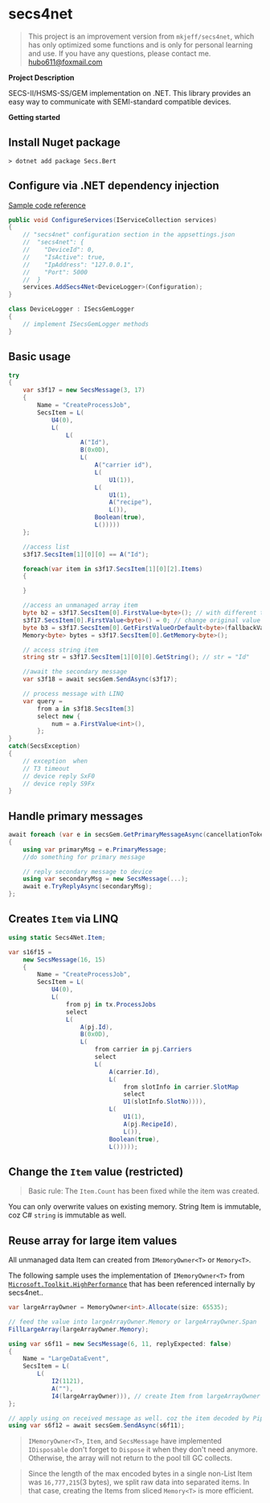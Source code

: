 # secs4net

   > This project is an improvement version from `mkjeff/secs4net`, which has only optimized some functions and is only for personal learning and use. If you have any questions, please contact me.<br/>
   <hubo611@foxmail.com>

**Project Description**  

SECS-II/HSMS-SS/GEM implementation on .NET. This library provides an easy way to communicate with SEMI-standard compatible devices.  

**Getting started**

## Install Nuget package
    > dotnet add package Secs.Bert

## Configure via .NET dependency injection
[Sample code reference](https://github.com/mkjeff/secs4net/blob/base/samples/DeviceWorkerService/ServiceProvider.cs)
```cs
public void ConfigureServices(IServiceCollection services)
{
    // "secs4net" configuration section in the appsettings.json
    //  "secs4net": {
    //    "DeviceId": 0,
    //    "IsActive": true,
    //    "IpAddress": "127.0.0.1",
    //    "Port": 5000
    //  }  
    services.AddSecs4Net<DeviceLogger>(Configuration); 
}

class DeviceLogger : ISecsGemLogger
{
    // implement ISecsGemLogger methods
}
```

## Basic usage
```cs
try
{
    var s3f17 = new SecsMessage(3, 17)
    {
        Name = "CreateProcessJob",
        SecsItem = L(
            U4(0),
            L(
                L(
                    A("Id"),
                    B(0x0D),
                    L(
                        A("carrier id"),
                        L(
                            U1(1)),
                        L(
                            U1(1),
                            A("recipe"),
                            L()),
                        Boolean(true),
                        L()))))
    };

    //access list
    s3f17.SecsItem[1][0][0] == A("Id"); 

    foreach(var item in s3f17.SecsItem[1][0][2].Items)
    {

    }

    //access an unmanaged array item
    byte b2 = s3f17.SecsItem[0].FirstValue<byte>(); // with different type
    s3f17.SecsItem[0].FirstValue<byte>() = 0; // change original value 
    byte b3 = s3f17.SecsItem[0].GetFirstValueOrDefault<byte>(fallbackValueWhenItemIsEmpty); 
    Memory<byte> bytes = s3f17.SecsItem[0].GetMemory<byte>();

    // access string item
    string str = s3f17.SecsItem[1][0][0].GetString(); // str = "Id"

    //await the secondary message
    var s3f18 = await secsGem.SendAsync(s3f17); 

    // process message with LINQ
    var query =
        from a in s3f18.SecsItem[3]
        select new {
            num = a.FirstValue<int>(),
        };
}
catch(SecsException)
{
    // exception  when
    // T3 timeout
    // device reply SxF0
    // device reply S9Fx
}
```

## Handle primary messages
```cs
await foreach (var e in secsGem.GetPrimaryMessageAsync(cancellationToken))
{     
    using var primaryMsg = e.PrimaryMessage;
    //do something for primary message

    // reply secondary message to device
    using var secondaryMsg = new SecsMessage(...);
    await e.TryReplyAsync(secondaryMsg); 
};
```

## Creates `Item` via LINQ
```cs
using static Secs4Net.Item;

var s16f15 = 
    new SecsMessage(16, 15)
    {
        Name = "CreateProcessJob",
        SecsItem = L(
            U4(0),
            L(
                from pj in tx.ProcessJobs 
                select
                L(
                    A(pj.Id),
                    B(0x0D),
                    L(
                        from carrier in pj.Carriers 
                        select
                        L(
                            A(carrier.Id),
                            L(
                                from slotInfo in carrier.SlotMap 
                                select
                                U1(slotInfo.SlotNo)))),
                            L(
                                U1(1),
                                A(pj.RecipeId),
                                L()),
                            Boolean(true),
                            L()))));
```

## Change the `Item` value (restricted)
  > Basic rule: The `Item.Count` has been fixed while the item was created.

You can only overwrite values on existing memory. String Item is immutable, coz C# `string` is immutable as well.

## Reuse array for large item values
All unmanaged data Item can created from `IMemoryOwner<T>` or `Memory<T>`.

The following sample uses the implementation of `IMemoryOwner<T>` from [`Microsoft.Toolkit.HighPerformance`](https://docs.microsoft.com/en-us/windows/communitytoolkit/high-performance/memoryowner) that has been referenced internally by secs4net..
   
```cs
var largeArrayOwner = MemoryOwner<int>.Allocate(size: 65535);

// feed the value into largeArrayOwner.Memory or largeArrayOwner.Span
FillLargeArray(largeArrayOwner.Memory);

using var s6f11 = new SecsMessage(6, 11, replyExpected: false)
{
    Name = "LargeDataEvent",
    SecsItem = L(
        L(
            I2(1121),
            A(""),
            I4(largeArrayOwner))), // create Item from largeArrayOwner
};

// apply using on received message as well. coz the item decoded by PipeDecoder also uses MemoryOwner<T> when the data array is big.
using var s6f12 = await secsGem.SendAsync(s6f11);
```
   > `IMemoryOwner<T>`, `Item`, and `SecsMessage` have implemented `IDisposable` don't forget to `Dispose` it when they don't need anymore.
    Otherwise, the array will not return to the pool till GC collects.
   
   > Since the length of the max encoded bytes in a single non-List Item was `16,777,215`(3 bytes), we split raw data into separated items.
    In that case, creating the Items from sliced `Memory<T>` is more efficient.


